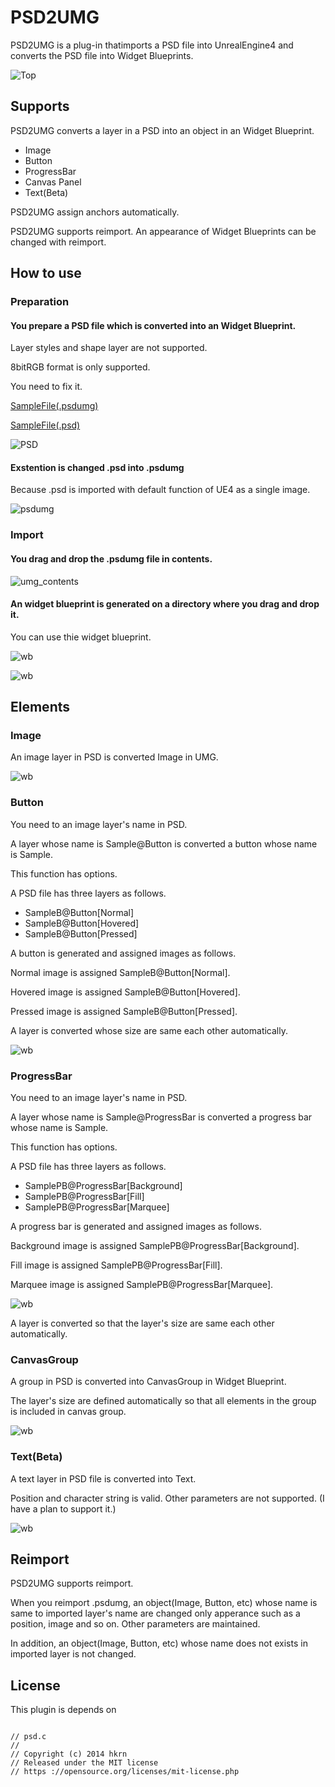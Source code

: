 
# PSD2UMG

PSD2UMG is a plug-in thatimports a PSD file into UnrealEngine4 and converts the PSD file into Widget Blueprints.

![Top](img/Title.png)

## Supports

PSD2UMG converts a layer in a PSD into an object in an Widget Blueprint.

- Image
- Button
- ProgressBar
- Canvas Panel
- Text(Beta)

PSD2UMG assign anchors automatically.

PSD2UMG supports reimport. An appearance of Widget Blueprints can be changed with reimport.

## How to use

### Preparation

#### You prepare a PSD file which is converted into an Widget Blueprint.

Layer styles and shape layer are not supported.

8bitRGB format is only supported.

You need to fix it.

[SampleFile(.psdumg)](https://github.com/durswd/ue4psd2umg_web/releases/download/Samples/SamplePSD.psdumg)

[SampleFile(.psd)](https://github.com/durswd/ue4psd2umg_web/releases/download/Samples/SamplePSD.psd)

![PSD](img/psd.png)

#### Exstention is changed .psd into .psdumg

Because .psd is imported with default function of UE4 as a single image.

![psdumg](img/psdumg.png)

### Import

#### You drag and drop the .psdumg file in contents.

![umg_contents](img/umg_contents.png)

#### An widget blueprint is generated on a directory where you drag and drop it.

You can use thie widget blueprint.

![wb](img/wb_contents.png)

![wb](img/wb_ss.png)

## Elements

### Image

An image layer in PSD is converted Image in UMG.

![wb](img/Desc_Image.png)

### Button

You need to an image layer's name in PSD.

A layer whose name is Sample@Button is converted a button whose name is Sample.

This function has options.

A PSD file has three layers as follows.

- SampleB@Button[Normal]
- SampleB@Button[Hovered]
- SampleB@Button[Pressed]

A button is generated and assigned images as follows.

Normal image is assigned SampleB@Button[Normal].

Hovered image is assigned SampleB@Button[Hovered].

Pressed image is assigned SampleB@Button[Pressed].

A layer is converted whose size are same each other automatically.

![wb](img/Desc_Button.png)

### ProgressBar

You need to an image layer's name in PSD.

A layer whose name is Sample@ProgressBar is converted a progress bar whose name is Sample.

This function has options.

A PSD file has three layers as follows.

- SamplePB@ProgressBar[Background]
- SamplePB@ProgressBar[Fill]
- SamplePB@ProgressBar[Marquee]

A progress bar is generated and assigned images as follows.

Background image is assigned SamplePB@ProgressBar[Background].

Fill image is assigned SamplePB@ProgressBar[Fill].

Marquee image is assigned SamplePB@ProgressBar[Marquee].

![wb](img/Desc_ProgressBar.png)

A layer is converted so that the layer's size are same each other automatically.
 
### CanvasGroup

A group in PSD is converted into CanvasGroup in Widget Blueprint.

The layer's size are defined automatically so that all elements in the group is included in canvas group.

![wb](img/Desc_Group.png)

### Text(Beta)

A text layer in PSD file is converted into Text.

Position and character string is valid.
Other parameters are not supported. (I have a plan to support it.)

![wb](img/Desc_Text.png)

## Reimport

PSD2UMG supports reimport.

When you reimport .psdumg, an object(Image, Button, etc) whose name is same to imported layer's name are changed only apperance such as a position, image and so on. Other parameters are maintained.

In addition, an object(Image, Button, etc) whose name does not exists in imported layer is not changed.

## License

This plugin is depends on

```

// psd.c
//
// Copyright (c) 2014 hkrn
// Released under the MIT license
// https ://opensource.org/licenses/mit-license.php

```